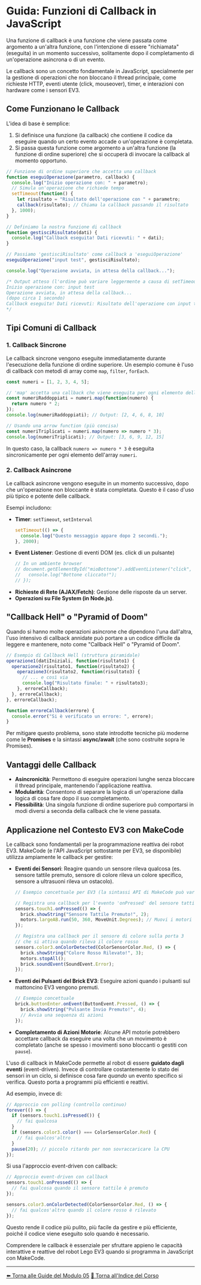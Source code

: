 # Guida: Funzioni di Callback in JavaScript

Una funzione di callback è una funzione che viene passata come argomento a un'altra funzione, con l'intenzione di essere "richiamata" (eseguita) in un momento successivo, solitamente dopo il completamento di un'operazione asincrona o di un evento.

Le callback sono un concetto fondamentale in JavaScript, specialmente per la gestione di operazioni che non bloccano il thread principale, come richieste HTTP, eventi utente (click, mouseover), timer, e interazioni con hardware come i sensori EV3.

## Come Funzionano le Callback

L'idea di base è semplice:
1.  Si definisce una funzione (la callback) che contiene il codice da eseguire quando un certo evento accade o un'operazione è completata.
2.  Si passa questa funzione come argomento a un'altra funzione (la funzione di ordine superiore) che si occuperà di invocare la callback al momento opportuno.

```javascript
// Funzione di ordine superiore che accetta una callback
function eseguiOperazione(parametro, callback) {
  console.log("Inizio operazione con: " + parametro);
  // Simula un'operazione che richiede tempo
  setTimeout(function() {
    let risultato = "Risultato dell'operazione con " + parametro;
    callback(risultato); // Chiama la callback passando il risultato
  }, 1000);
}

// Definiamo la nostra funzione di callback
function gestisciRisultato(dati) {
  console.log("Callback eseguita! Dati ricevuti: " + dati);
}

// Passiamo 'gestisciRisultato' come callback a 'eseguiOperazione'
eseguiOperazione("input test", gestisciRisultato);

console.log("Operazione avviata, in attesa della callback...");

/* Output atteso (l'ordine può variare leggermente a causa di setTimeout):
Inizio operazione con: input test
Operazione avviata, in attesa della callback...
(dopo circa 1 secondo)
Callback eseguita! Dati ricevuti: Risultato dell'operazione con input test
*/
```

## Tipi Comuni di Callback

### 1. Callback Sincrone

Le callback sincrone vengono eseguite immediatamente durante l'esecuzione della funzione di ordine superiore. Un esempio comune è l'uso di callback con metodi di array come `map`, `filter`, `forEach`.

```javascript
const numeri = [1, 2, 3, 4, 5];

// 'map' accetta una callback che viene eseguita per ogni elemento dell'array
const numeriRaddoppiati = numeri.map(function(numero) {
  return numero * 2;
});
console.log(numeriRaddoppiati); // Output: [2, 4, 6, 8, 10]

// Usando una arrow function (più concisa)
const numeriTriplicati = numeri.map(numero => numero * 3);
console.log(numeriTriplicati); // Output: [3, 6, 9, 12, 15]
```
In questo caso, la callback `numero => numero * 3` è eseguita sincronicamente per ogni elemento dell'array `numeri`.

### 2. Callback Asincrone

Le callback asincrone vengono eseguite in un momento successivo, dopo che un'operazione non bloccante è stata completata. Questo è il caso d'uso più tipico e potente delle callback.

Esempi includono:
-   **Timer**: `setTimeout`, `setInterval`
    ```javascript
    setTimeout(() => {
      console.log("Questo messaggio appare dopo 2 secondi.");
    }, 2000);
    ```
-   **Event Listener**: Gestione di eventi DOM (es. click di un pulsante)
    ```javascript
    // In un ambiente browser
    // document.getElementById("mioBottone").addEventListener("click", function() {
    //   console.log("Bottone cliccato!");
    // });
    ```
-   **Richieste di Rete (AJAX/Fetch)**: Gestione delle risposte da un server.
-   **Operazioni su File System (in Node.js)**.

## "Callback Hell" o "Pyramid of Doom"

Quando si hanno molte operazioni asincrone che dipendono l'una dall'altra, l'uso intensivo di callback annidate può portare a un codice difficile da leggere e mantenere, noto come "Callback Hell" o "Pyramid of Doom".

```javascript
// Esempio di Callback Hell (struttura piramidale)
operazione1(datiIniziali, function(risultato1) {
  operazione2(risultato1, function(risultato2) {
    operazione3(risultato2, function(risultato3) {
      // ... e così via
      console.log("Risultato finale: " + risultato3);
    }, erroreCallback);
  }, erroreCallback);
}, erroreCallback);

function erroreCallback(errore) {
  console.error("Si è verificato un errore: ", errore);
}
```

Per mitigare questo problema, sono state introdotte tecniche più moderne come le **Promises** e la sintassi **async/await** (che sono costruite sopra le Promises).

## Vantaggi delle Callback

-   **Asincronicità**: Permettono di eseguire operazioni lunghe senza bloccare il thread principale, mantenendo l'applicazione reattiva.
-   **Modularità**: Consentono di separare la logica di un'operazione dalla logica di cosa fare dopo il suo completamento.
-   **Flessibilità**: Una singola funzione di ordine superiore può comportarsi in modi diversi a seconda della callback che le viene passata.

## Applicazione nel Contesto EV3 con MakeCode

Le callback sono fondamentali per la programmazione reattiva dei robot EV3. MakeCode (e l'API JavaScript sottostante per EV3, se disponibile) utilizza ampiamente le callback per gestire:

-   **Eventi dei Sensori**: Reagire quando un sensore rileva qualcosa (es. sensore tattile premuto, sensore di colore rileva un colore specifico, sensore a ultrasuoni rileva un ostacolo).

    ```javascript
    // Esempio concettuale per EV3 (la sintassi API di MakeCode può variare)

    // Registra una callback per l'evento 'onPressed' del sensore tattile sulla porta 1
    sensors.touch1.onPressed(() => {
      brick.showString("Sensore Tattile Premuto!", 2);
      motors.largeAB.run(50, 360, MoveUnit.Degrees); // Muovi i motori
    });

    // Registra una callback per il sensore di colore sulla porta 3
    // che si attiva quando rileva il colore rosso
    sensors.color3.onColorDetected(ColorSensorColor.Red, () => {
      brick.showString("Colore Rosso Rilevato!", 3);
      motors.stopAll();
      brick.soundEvent(SoundEvent.Error);
    });
    ```

-   **Eventi dei Pulsanti del Brick EV3**: Eseguire azioni quando i pulsanti sul mattoncino EV3 vengono premuti.

    ```javascript
    // Esempio concettuale
    brick.buttonEnter.onEvent(ButtonEvent.Pressed, () => {
      brick.showString("Pulsante Invio Premuto!", 4);
      // Avvia una sequenza di azioni
    });
    ```

-   **Completamento di Azioni Motorie**: Alcune API motorie potrebbero accettare callback da eseguire una volta che un movimento è completato (anche se spesso i movimenti sono bloccanti o gestiti con `pause`).

L'uso di callback in MakeCode permette al robot di essere **guidato dagli eventi** (event-driven). Invece di controllare costantemente lo stato dei sensori in un ciclo, si definisce cosa fare *quando* un evento specifico si verifica. Questo porta a programmi più efficienti e reattivi.

Ad esempio, invece di:
```javascript
// Approccio con polling (controllo continuo)
forever(() => {
  if (sensors.touch1.isPressed()) {
    // fai qualcosa
  }
  if (sensors.color3.color() === ColorSensorColor.Red) {
    // fai qualcos'altro
  }
  pause(20); // piccolo ritardo per non sovraccaricare la CPU
});
```

Si usa l'approccio event-driven con callback:
```javascript
// Approccio event-driven con callback
sensors.touch1.onPressed(() => {
  // fai qualcosa quando il sensore tattile è premuto
});

sensors.color3.onColorDetected(ColorSensorColor.Red, () => {
  // fai qualcos'altro quando il colore rosso è rilevato
});
```

Questo rende il codice più pulito, più facile da gestire e più efficiente, poiché il codice viene eseguito solo quando è necessario.

Comprendere le callback è essenziale per sfruttare appieno le capacità interattive e reattive del robot Lego EV3 quando si programma in JavaScript con MakeCode.

---

[⬅️ Torna alle Guide del Modulo 05](./README.md)
[🏡 Torna all'Indice del Corso](../../../README.md)